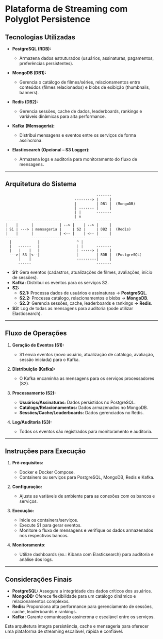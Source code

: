 # Plataforma de Streaming com Polyglot Persistence

## Tecnologias Utilizadas
- **PostgreSQL (RDB):**  
  - Armazena dados estruturados (usuários, assinaturas, pagamentos, preferências persistentes).

- **MongoDB (DB1):**  
  - Gerencia o catálogo de filmes/séries, relacionamentos entre conteúdos (filmes relacionados) e blobs de exibição (thumbnails, banners).

- **Redis (DB2):**  
  - Gerencia sessões, cache de dados, leaderboards, rankings e variáveis dinâmicas para alta performance.

- **Kafka (Mensageria):**  
  - Distribui mensagens e eventos entre os serviços de forma assíncrona.

- **Elasticsearch (Opcional – S3 Logger):**  
  - Armazena logs e auditoria para monitoramento do fluxo de mensagens.

---

## Arquitetura do Sistema
```
                                          -------
                                --------> |     |
                                |         | DB1 |  (MongoDB)
                                | ------- |     |
                                | |       -------
                                | v
------      --------------     ------     -------
|    |      |            | --> |    | --> |     |
| S1 | ---> | mensageria |     | S2 |     | DB2 |  (Redis)
|    |      |            | <-- |    | <-- |     |
------      --------------     ------     -------
  |            |                 ^ |
  |   ------   |                 | |      -------
  |   |    |   |                 | -----> |     |
  --->| S3 |<--|                 |        | RDB |  (PostgreSQL)
      |    |                     ---------|     |
      ------                              -------
```

- **S1:** Gera eventos (cadastros, atualizações de filmes, avaliações, início de sessões).  
- **Kafka:** Distribui os eventos para os serviços S2.  
- **S2:**  
  - **S2.1:** Processa dados de usuários e assinaturas → **PostgreSQL**.  
  - **S2.2:** Processa catálogo, relacionamentos e blobs → **MongoDB**.  
  - **S2.3:** Gerencia sessões, cache, leaderboards e rankings → **Redis**.  
- **S3:** Log de todas as mensagens para auditoria (pode utilizar Elasticsearch).

---

## Fluxo de Operações
1. **Geração de Eventos (S1):**  
   - S1 envia eventos (novo usuário, atualização de catálogo, avaliação, sessão iniciada) para o Kafka.

2. **Distribuição (Kafka):**  
   - O Kafka encaminha as mensagens para os serviços processadores (S2).

3. **Processamento (S2):**  
   - **Usuários/Assinaturas:** Dados persistidos no PostgreSQL.  
   - **Catálogo/Relacionamentos:** Dados armazenados no MongoDB.  
   - **Sessões/Cache/Leaderboards:** Dados gerenciados no Redis.

4. **Log/Auditoria (S3):**  
   - Todos os eventos são registrados para monitoramento e auditoria.

---

## Instruções para Execução
1. **Pré-requisitos:**  
   - Docker e Docker Compose.  
   - Containers ou serviços para PostgreSQL, MongoDB, Redis e Kafka.

2. **Configuração:**  
   - Ajuste as variáveis de ambiente para as conexões com os bancos e serviços.

3. **Execução:**  
   - Inicie os containers/serviços.  
   - Execute S1 para gerar eventos.  
   - Monitore o fluxo de mensagens e verifique os dados armazenados nos respectivos bancos.

4. **Monitoramento:**  
   - Utilize dashboards (ex.: Kibana com Elasticsearch) para auditoria e análise dos logs.

---

## Considerações Finais
- **PostgreSQL:** Assegura a integridade dos dados críticos dos usuários.
- **MongoDB:** Oferece flexibilidade para um catálogo dinâmico e relacionamentos complexos.
- **Redis:** Proporciona alta performance para gerenciamento de sessões, cache, leaderboards e rankings.
- **Kafka:** Garante comunicação assíncrona e escalável entre os serviços.

Esta arquitetura integra persistência, cache e mensageria para oferecer uma plataforma de streaming escalável, rápida e confiável.
